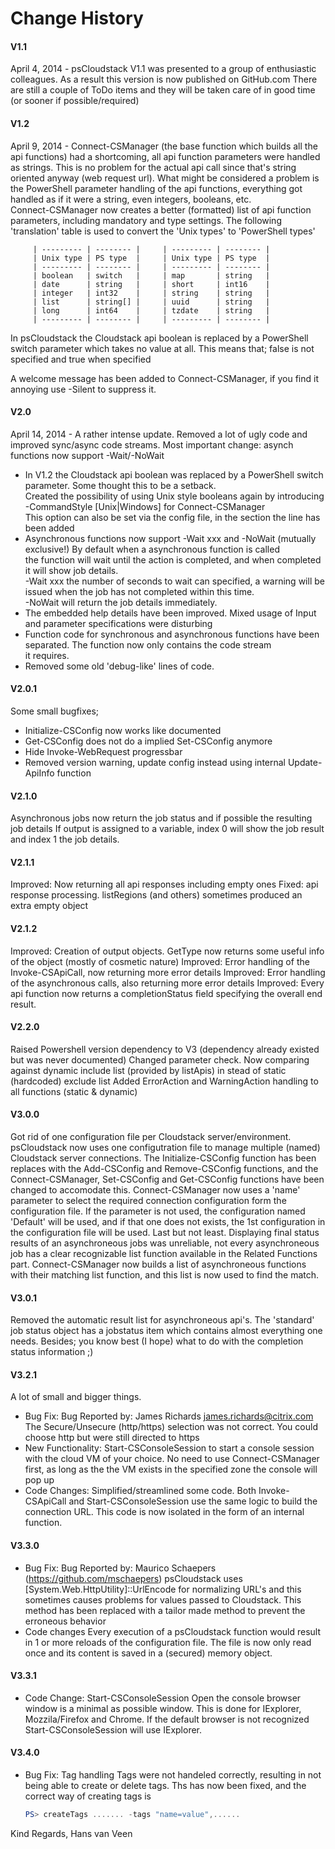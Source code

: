 # Change History #

#### V1.1 ####

April 4, 2014 - psCloudstack V1.1 was presented to a group of enthusiastic colleagues. As a result this version is now published on GitHub.com
There are still a couple of ToDo items and they will be taken care of in good time (or sooner if possible/required)

#### V1.2 ####

April 9, 2014 - Connect-CSManager (the base function which builds all the api functions) had a shortcoming, all api function parameters were handled as strings. 
This is no problem for the actual api call since that's string oriented anyway (web request url). What might be considered a problem is the PowerShell parameter 
handling of the api functions, everything got handled as if it were a string, even integers, booleans, etc.  
Connect-CSManager now creates a better (formatted) list of api function parameters, including mandatory and type settings. The following 'translation' 
table is used to convert the 'Unix types' to 'PowerShell types'

         | --------- | -------- |     | --------- | -------- |
         | Unix type | PS type  |     | Unix type | PS type  |
         | --------- | -------- |     | --------- | -------- |
         | boolean   | switch   |     | map       | string   |
         | date      | string   |     | short     | int16    |
         | integer   | int32    |     | string    | string   |
         | list      | string[] |     | uuid      | string   |
         | long      | int64    |     | tzdate    | string   |
         | --------- | -------- |     | --------- | -------- |

In psCloudstack the Cloudstack api boolean is replaced by a PowerShell switch parameter which takes no value at all.
This means that; false is not specified and true when specified

A welcome message has been added to Connect-CSManager, if you find it annoying use -Silent to suppress it.

#### V2.0 ####

April 14, 2014 - A rather intense update. Removed a lot of ugly code and improved sync/async code streams.
Most important change: asynch functions now support -Wait/-NoWait
- In V1.2 the Cloudstack api boolean was replaced by a PowerShell switch parameter. Some thought this to be a setback.  
  Created the possibility of using Unix style booleans again by introducing -CommandStyle [Unix|Windows] for Connect-CSManager  
  This option can also be set via the config file, in the <connect> section the line <command style="xxxxxx" /> has been added  
- Asynchronous functions now support -Wait xxx and -NoWait (mutually exclusive!) By default when a asynchronous function is called  
  the function will wait until the action is completed, and when completed it will show job details.  
  -Wait xxx the number of seconds to wait can specified, a warning will be issued when the job has not completed within this time.  
  -NoWait will return the job details immediately.
- The embedded help details have been improved. Mixed usage of Input and parameter specifications were disturbing
- Function code for synchronous and asynchronous functions have been separated. The function now only contains the code stream  
  it requires.
- Removed some old 'debug-like' lines of code.

#### V2.0.1 ####

Some small bugfixes;
- Initialize-CSConfig now works like documented
- Get-CSConfig does not do a implied Set-CSConfig anymore
- Hide Invoke-WebRequest progressbar
- Removed version warning, update config instead using internal Update-ApiInfo function

#### V2.1.0 ####

Asynchronous jobs now return the job status and if possible the resulting job details
If output is assigned to a variable, index 0 will show the job result and index 1 the job details.

#### V2.1.1 ####

Improved: Now returning all api responses including empty ones
Fixed: api response processing. listRegions (and others) sometimes produced an extra empty object

#### V2.1.2 ####

Improved: Creation of output objects. GetType now returns some useful info of the object (mostly of cosmetic nature)
Improved: Error handling of the Invoke-CSApiCall, now returning more error details
Improved: Error handling of the asynchronous calls, also returning more error details
Improved: Every api function now returns a completionStatus field specifying the overall end result.

#### V2.2.0 ####

Raised Powershell version dependency to V3 (dependency already existed but was never documented)
Changed parameter check. Now comparing against dynamic include list (provided by listApis) in stead of static (hardcoded) exclude list
Added ErrorAction and WarningAction handling to all functions (static & dynamic)

#### V3.0.0 ####

Got rid of one configuration file per Cloudstack server/environment. psCloudstack now uses one configutration file to manage multiple
(named) Cloudstack server connections. The Initialize-CSConfig function has been replaces with the Add-CSConfig and Remove-CSConfig
functions, and the Connect-CSManager, Set-CSConfig and Get-CSConfig functions have been changed to accomodate this.
Connect-CSManager now uses a 'name' parameter to select the required connection configuration form the configuration file.
If the parameter is not used, the configuration named 'Default' will be used, and if that one does not exists, the 1st configuration
in the configuration file will be used.
Last but not least. Displaying final status results of an asynchroneous jobs was unreliable, not every asynchroneous job has a clear
recognizable list function available in the Related Functions part. Connect-CSManager now builds a list of asynchroneous functions
with their matching list function, and this list is now used to find the match.

#### V3.0.1 ####

Removed the automatic result list for asynchroneous api's. The 'standard' job status object has a jobstatus item which contains almost everything one needs.
Besides; you know best (I hope) what to do with the completion status information ;)

#### V3.2.1 ####

A lot of small and bigger things.
- Bug Fix:
  Bug Reported by: James Richards <james.richards@citrix.com>
  The Secure/Unsecure (http/https) selection was not correct. You could choose http but were still directed to https
- New Functionality:
  Start-CSConsoleSession to start a console session with the cloud VM of your choice. No need to use Connect-CSManager first,
  as long as the the VM exists in the specified zone the console will pop up
- Code Changes:
  Simplified/streamlined some code. Both Invoke-CSApiCall and Start-CSConsoleSession use the same logic to build the connection URL.
  This code is now isolated in the form of an internal function.

#### V3.3.0 ####

- Bug Fix:
  Bug Reported by: Maurico Schaepers (https://github.com/mschaepers)
  psCloudstack uses [System.Web.HttpUtility]::UrlEncode for normalizing URL's and this sometimes causes problems for values passed to Cloudstack.
  This method has been replaced with a tailor made method to prevent the erroneous behavior
- Code changes
  Every execution of a psCloudstack function would result in 1 or more reloads of the configuration file. The file is now only read once and its
  content is saved in a (secured) memory object.

#### V3.3.1 ####

- Code Change: Start-CSConsoleSession
  Open the console browser window is a minimal as possible window. This is done for IExplorer, Mozzila/Firefox and Chrome.
  If the default browser is not recognized Start-CSConsoleSession will use IExplorer.

#### V3.4.0 ####

- Bug Fix: Tag handling
  Tags were not handeled correctly, resulting in not being able to create or delete tags. Ths has now been fixed, and the correct way of
  creating tags is

  ```ps1
  PS> createTags ....... -tags "name=value",......
  ```

Kind Regards,
Hans van Veen
